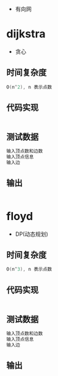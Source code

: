 - 有向网
# dijkstra
- 贪心
## 时间复杂度
```cpp
O(n^2), n 表示点数
```
## 代码实现
```cpp
```
## 测试数据
```cpp
输入顶点数和边数 
输入顶点信息  
输入边  
```
## 输出
```cpp
```
# floyd
- DP(动态规划)
## 时间复杂度
```cpp
O(n^3), n 表示点数
```
## 代码实现
```cpp
```
## 测试数据
```cpp
输入顶点数和边数 
输入顶点信息  
输入边  
```
## 输出
```cpp
```

